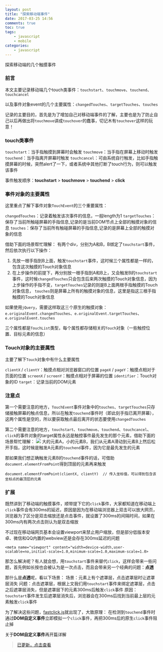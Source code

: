 ```yaml
---
layout: post
title: "探索移动端事件"
date: 2017-03-25 14:56
comments: true
toc: true
tags: 
	- javascript
	- mobile
categories: 
	- javascript
---
```


探索移动端的几个触摸事件

<!-- ![](/assets/blogImg/mobile-events.jpg) -->

<!-- more -->

### 前言

本文主要记录移动端几个touch类事件：``touchstart``、``touchmove``、``touchend``、``touchcancel``

以及事件对象event的几个主要属性：``changedTouches``、``targetTouches``、``touches``

记录的主要目的，首先是为了增加自己对移动端事件的了解，主要也是为了防止自己以后再做出将``touchmove``讲成``touchover``的蠢事，切记木有``touchover``这样的玩意！

### touch类事件

``touchstart``：当手指触摸到屏幕时会触发
``touchmove``：当手指在屏幕上移动时触发
``touchend``：当手指离开屏幕时触发
``touchcancel``：可由系统自行触发，比如手指触摸屏幕的时候，突然alert了一下，或者系统中其他打断了touch行为，则可以触发该事件

事件触发顺序：**touchstart** > **touchmove** > **touchend** > **click**

### 事件对象的主要属性

这里重点了解下事件对象``TouchEvent``的三个重要属性：

``changedTouches``：记录着触发该次事件的信息，一般length为1
``targetTouches``：保存了当前所触碰屏幕的手指信息,记录的是当前DOM节点上全部的触摸对象的信息
``touches``：保存了当前所有触碰屏幕的手指信息,记录的是屏幕上全部的触摸对象的信息

借助下面的场景帮忙理解：
有两个div，分别为A和B，B绑定了``touchstart``事件，然后依次执行以下操作：
1. 先放一根手指到B上面，触发``touchstart``事件，这时候三个属性都是一样的，包含这次触摸的Touch对象信息
2. 在上步操作的前提下，再分别放一根手指到A和B上，又会触发B的``touchstart``事件，这时候``changedTouches``只会包含后来两次触摸的Touch对象信息，因为上步操作的手指不变，``targetTouches``记录的则是B上面两根手指触摸的Touch对象信息， ``touches``则是屏幕上所有的触摸对象的信息，这里是指这三根手指触摸的Touch对象信息

如果使用``jQuery``，需要这样取这三个原生的触摸对象：``e.originalEvent.changedTouches``、``e.originalEvent.targetTouches``、``e.originalEvent.touches``

三个属性都是``TouchList``类型，每个属性都存储相关的``Touch``对象（一些触控位置、目标元素的信息）

### Touch对象的主要属性

主要了解下``Touch``对象中有什么主要属性

``clientX`` / ``clientY``：触摸点相对浏览器窗口的位置
``pageX`` / ``pageY``：触摸点相对于页面的位置
``screenX`` / ``screenY``：触摸点相对于屏幕的位置
``identifier``：Touch对象的ID
``target``：记录当前的DOM元素

### 注意点

第一个需要注意的地方，``TouchEvent``事件对象中的``touches``、``targetTouches``只存储接触屏幕的触点信息，所以在触发``touchend``事件时（即此刻手指已离开屏幕），这两个属性是空的，所以要获取触点最后离开的状态要使用``changedTouches``

第二个需要注意的地方，``touchstart``、``touchmove``、``touchend``、``touchcancel``、``click``的事件对象的target属性永远是触控事件最先发生的那个元素，借助下面的场景帮忙理解：
![](/assets/blogImg/mobile-events-1.jpg)
大的元素A，小的元素B，我们从元素A滑动到元素B上然后松开手指，这时候是触发A元素的``touchend``事件，因为它是最先发生的元素

那如果我们想正确触发元素B的``touchend``事件的话，可借助``document.elementFromPoint``得到顶层的元素再来触发

```
document.elementFromPoint(clientX, clientY)  // 传入坐标值，可以得到包含该坐标点的最顶层的元素
```

### 扩展

既然讲到了移动端的触摸事件，顺带提下它的``click``事件，大家都知道在移动端上``click``事件会有300ms的延迟，原因是因为在移动端浏览器上双击可以放大网页，浏览器为了区分是双击缩放还是点击事件，就设置了300ms的间隔时间，如果在300ms内有两次点击则认为是双击缩放

不过现在移动端网页基本会设置viewport来禁止用户缩放，但是部分低版本安卓、微信和QQ内置的webview还是会存在300ms延迟的问题
```
<meta name="viewport" content="width=device-width,user-scalable=no,initial-scale=1.0,minimum-scale=1.0,maximum-scale=1.0>
```
那怎么解决呢？有人就会想，用``touchstart``事件来替代``click``，这样会带来一些问题，首先例如长按也会被认为是一次点击，而且会带来另一个经典的问题：**点透**

那什么是**点透**呢，看以下场景：
场景：元素上有个遮罩层，点击遮罩层时让遮罩层消失
问题：点击遮罩层，根据上文我们用``touchstart``事件来绑定遮罩层，点击之后遮罩层消失，但是遮罩层下的元素300ms后触发``click``事件
原因：``touchstart``事件发生后遮罩层消失后，浏览器会在300ms后找到当前最上层的元素触发``click``事件

为了解决这些问题，[fastclick.js](https://github.com/ftlabs/fastclick)就出现了，大致原理：
在检测到``touchend``事件时通过**DOM自定义事件**立即模拟一个``click``事件，再把300ms后的原生``click``事件阻止掉

关于**DOM自定义事件**再开篇详解
> [已更新，点击查看](/2017/04/02/custom-event/)